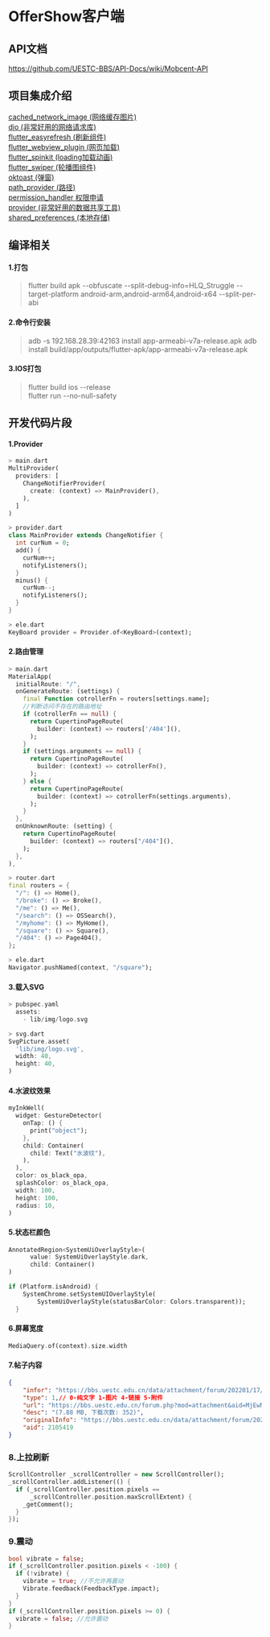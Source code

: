 # OfferShow客户端

## API文档  
https://github.com/UESTC-BBS/API-Docs/wiki/Mobcent-API

## 项目集成介绍
[cached_network_image (网络缓存图片)](https://pub.dev/packages/cached_network_image)  
[dio (非常好用的网络请求库)](https://pub.dev/packages/dio)  
[flutter_easyrefresh (刷新组件)](https://pub.dev/packages/flutter_easyrefresh)  
[flutter_webview_plugin (网页加载)](https://pub.dev/packages/flutter_webview_plugin)  
[flutter_spinkit (loading加载动画)](https://pub.dev/packages/flutter_spinkit)  
[flutter_swiper (轮播图组件)](https://pub.dev/packages/flutter_swiper)  
[oktoast (弹窗)](https://pub.dev/packages/oktoast)  
[path_provider (路径)](https://pub.dev/packages/path_provider)  
[permission_handler 权限申请](https://pub.dev/packages/permission_handler)  
[provider (非常好用的数据共享工具)](https://pub.dev/packages/provider)  
[shared_preferences (本地存储)](https://pub.dev/packages/shared_preferences)  

## 编译相关

#### 1.打包
> flutter build apk --obfuscate --split-debug-info=HLQ_Struggle --target-platform android-arm,android-arm64,android-x64 --split-per-abi

#### 2.命令行安装
> adb -s 192.168.28.39:42163 install app-armeabi-v7a-release.apk
> adb install build/app/outputs/flutter-apk/app-armeabi-v7a-release.apk

#### 3.IOS打包
> flutter build ios --release  
> flutter run --no-null-safety

## 开发代码片段
#### 1.Provider
```dart
> main.dart
MultiProvider(
  providers: [
    ChangeNotifierProvider(
      create: (context) => MainProvider(),
    ),
  ]
)
```
```dart
> provider.dart
class MainProvider extends ChangeNotifier {
  int curNum = 0;
  add() {
    curNum++;
    notifyListeners();
  }
  minus() {
    curNum--;
    notifyListeners();
  }
}
```
```dart
> ele.dart
KeyBoard provider = Provider.of<KeyBoard>(context);  
```

#### 2.路由管理
```dart
> main.dart
MaterialApp(
  initialRoute: "/",
  onGenerateRoute: (settings) {
    final Function cotrollerFn = routers[settings.name];
    //判断访问不存在的路由地址
    if (cotrollerFn == null) {
      return CupertinoPageRoute(
        builder: (context) => routers['/404'](),
      );
    }
    if (settings.arguments == null) {
      return CupertinoPageRoute(
        builder: (context) => cotrollerFn(),
      );
    } else {
      return CupertinoPageRoute(
        builder: (context) => cotrollerFn(settings.arguments),
      );
    }
  },
  onUnknownRoute: (setting) {
    return CupertinoPageRoute(
      builder: (context) => routers["/404"](),
    );
  },
),
```
```dart
> router.dart
final routers = {
  "/": () => Home(),
  "/broke": () => Broke(),
  "/me": () => Me(),
  "/search": () => OSSearch(),
  "/myhome": () => MyHome(),
  "/square": () => Square(),
  "/404": () => Page404(),
};
```
```dart
> ele.dart
Navigator.pushNamed(context, "/square");
```

#### 3.载入SVG
```dart
> pubspec.yaml
  assets:
    - lib/img/logo.svg
```
```dart
> svg.dart
SvgPicture.asset(
  'lib/img/logo.svg',
  width: 40,
  height: 40,
)
```

#### 4.水波纹效果
```dart
myInkWell(
  widget: GestureDetector(
    onTap: () {
      print("object");
    },
    child: Container(
      child: Text("水波纹"),
    ),
  ),
  color: os_black_opa,
  splashColor: os_black_opa,
  width: 100,
  height: 100,
  radius: 10,
)
```

#### 5.状态栏颜色
```dart
AnnotatedRegion<SystemUiOverlayStyle>(
      value: SystemUiOverlayStyle.dark,
      child: Container()
)
```
```dart
if (Platform.isAndroid) {
    SystemChrome.setSystemUIOverlayStyle(
        SystemUiOverlayStyle(statusBarColor: Colors.transparent));
  }
```

#### 6.屏幕宽度
```dart
MediaQuery.of(context).size.width
```

#### 7.帖子内容
```json
{
    "infor": "https://bbs.uestc.edu.cn/data/attachment/forum/202201/17/232224senjq9cjyiqqnyq6.jpg",
    "type": 1,// 0-纯文字 1-图片 4-链接 5-附件
    "url": "https://bbs.uestc.edu.cn/forum.php?mod=attachment&aid=MjEwNTQxOHw0OWY4ZDM5YnwxNjQ0MDcyNjY0fDIyMTc4OHwxOTE3OTc0",
    "desc": "(7.88 MB, 下载次数: 352)",
    "originalInfo": "https://bbs.uestc.edu.cn/data/attachment/forum/202201/17/232224senjq9cjyiqqnyq6.jpg",
    "aid": 2105419
}
```


### 8.上拉刷新
```dart
ScrollController _scrollController = new ScrollController();
_scrollController.addListener(() {
  if (_scrollController.position.pixels ==
      _scrollController.position.maxScrollExtent) {
    _getComment();
  }
});
```


### 9.震动
```dart
bool vibrate = false;
if (_scrollController.position.pixels < -100) {
  if (!vibrate) {
    vibrate = true; //不允许再震动
    Vibrate.feedback(FeedbackType.impact);
  }
}
if (_scrollController.position.pixels >= 0) {
  vibrate = false; //允许震动
}
```




